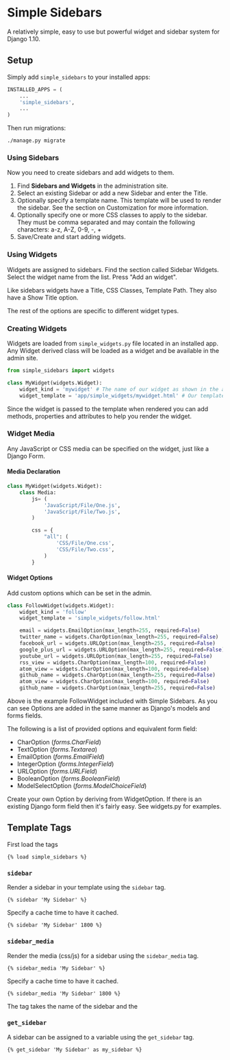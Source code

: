 # Simple Sidebars

A relatively simple, easy to use but powerful widget and sidebar system for Django 1.10.


## Setup

Simply add `simple_sidebars` to your installed apps:

```python
INSTALLED_APPS = (
	...
	'simple_sidebars',
	...
)
```

Then run migrations:

	./manage.py migrate


### Using Sidebars

Now you need to create sidebars and add widgets to them.

 1. Find **Sidebars and Widgets** in the administration site.
 2. Select an existing Sidebar or add a new Sidebar and enter the Title.
 3. Optionally specify a template name. This template will be used to render the sidebar. See the section on Customization for more information.
 4. Optionally specify one or more CSS classes to apply to the sidebar. They must be comma separated and may contain the following characters: a-z, A-Z, 0-9, -, +
 5. Save/Create and start adding widgets.


### Using Widgets

Widgets are assigned to sidebars. Find the section called Sidebar Widgets. Select the widget name from the list. Press "Add an widget".

Like sidebars widgets have a Title, CSS Classes, Template Path. They also have a Show Title option.

The rest of the options are specific to different widget types.

### Creating Widgets

Widgets are loaded from `simple_widgets.py` file located in an installed app. Any Widget derived class will be loaded as a widget and be available in the admin site.

```python
from simple_sidebars import widgets

class MyWidget(widgets.Widget):
    widget_kind = 'mywidget' # The name of our widget as shown in the admin. Must be unique.
    widget_template = 'app/simple_widgets/mywidget.html' # Our template that renders the widget.
```

Since the widget is passed to the template when rendered you can add methods, properties and attributes to help you render the widget.

### Widget Media

Any JavaScript or CSS media can be specified on the widget, just like a Django Form.

#### Media Declaration

```python
class MyWidget(widgets.Widget):
	class Media:
		js= (
			'JavaScript/File/One.js',
			'JavaScript/File/Two.js',
		)

		css = {
			"all": (
				'CSS/File/One.css',
				'CSS/File/Two.css',
			)
		}
```

#### Widget Options

Add custom options which can be set in the admin.


```python
class FollowWidget(widgets.Widget):
    widget_kind = 'follow'
    widget_template = 'simple_widgets/follow.html'

    email = widgets.EmailOption(max_length=255, required=False)
    twitter_name = widgets.CharOption(max_length=255, required=False)
    facebook_url = widgets.URLOption(max_length=255, required=False)
    google_plus_url = widgets.URLOption(max_length=255, required=False)
    youtube_url = widgets.URLOption(max_length=255, required=False)
    rss_view = widgets.CharOption(max_length=100, required=False)
    atom_view = widgets.CharOption(max_length=100, required=False)
    github_name = widgets.CharOption(max_length=255, required=False)
    atom_view = widgets.CharOption(max_length=100, required=False)
    github_name = widgets.CharOption(max_length=255, required=False)
```

Above is the example FollowWidget included with Simple Sidebars. As you can see Options are added in the same manner as Django's models and forms fields.

The following is a list of provided options and equivalent form field:

 * CharOption (*forms.CharField*)
 * TextOption (*forms.Textarea*)
 * EmailOption (*forms.EmailField*)
 * IntegerOption (*forms.IntegerField*)
 * URLOption (*forms.URLField*)
 * BooleanOption (*forms.BooleanField*)
 * ModelSelectOption (*forms.ModelChoiceField*)

Create your own Option by deriving from WidgetOption. If there is an existing Django form field then it's fairly easy. See widgets.py for examples.

## Template Tags

First load the tags

	{% load simple_sidebars %}

### `sidebar`

Render a sidebar in your template using the `sidebar` tag.

	{% sidebar 'My Sidebar' %}

Specify a cache time to have it cached.

	{% sidebar 'My Sidebar' 1800 %}

### `sidebar_media`

Render the media (css/js) for a sidebar using the `sidebar_media` tag.

	{% sidebar_media 'My Sidebar' %}

Specify a cache time to have it cached.

	{% sidebar_media 'My Sidebar' 1800 %}

The tag takes the name of the sidebar and the

### `get_sidebar`

A sidebar can be assigned to a variable using the `get_sidebar` tag.

	{% get_sidebar 'My Sidebar' as my_sidebar %}
